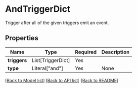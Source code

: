 # AndTriggerDict

Trigger after all of the given triggers emit an event.

## Properties
| Name | Type | Required | Description |
| ------------ | ------------- | ------------- | ------------- |
**triggers** | List[TriggerDict] | Yes |  |
**type** | Literal["and"] | Yes | None |


[[Back to Model list]](../../README.md#models-v2-link) [[Back to API list]](../../README.md#documentation-for-api-endpoints) [[Back to README]](../../README.md)
